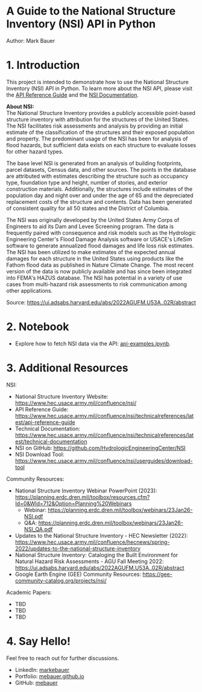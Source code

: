 # A Guide to the National Structure Inventory (NSI) API in Python
Author: Mark Bauer

# 1. Introduction
This project is intended to demonstrate how to use the National Structure Inventory (NSI) API in Python. To learn more about the NSI API, please visit the [API Reference Guide](https://www.hec.usace.army.mil/confluence/nsi/technicalreferences/latest/api-reference-guide) and the [NSI Documentation](https://www.hec.usace.army.mil/confluence/nsi).

**About NSI:**    
The National Structure Inventory provides a publicly accessible point-based structure inventory with attribution for the structures of the United States. The NSI facilitates risk assessments and analysis by providing an initial estimate of the classification of the structures and their exposed population and property. The predominant usage of the NSI has been for analysis of flood hazards, but sufficient data exists on each structure to evaluate losses for other hazard types.

The base level NSI is generated from an analysis of building footprints, parcel datasets, Census data, and other sources. The points in the database are attributed with estimates describing the structure such as occupancy type, foundation type and height, number of stories, and exterior construction materials. Additionally, the structures include estimates of the population day and night over and under the age of 65 and the depreciated replacement costs of the structure and contents. Data has been generated of consistent quality for all 50 states and the District of Columbia.

The NSI was originally developed by the United States Army Corps of Engineers to aid its Dam and Levee Screening program. The data is frequently paired with consequence and risk models such as the Hydrologic Engineering Center's Flood Damage Analysis software or USACE's LifeSim software to generate annualized flood damages and life loss risk estimates. The NSI has been utilized to make estimates of the expected annual damages for each structure in the United States using products like the Fathom flood data as published in Nature Climate Change. The most recent version of the data is now publicly available and has since been integrated into FEMA's HAZUS database. The NSI has potential in a variety of use cases from multi-hazard risk assessments to risk communication among other applications.

Source: https://ui.adsabs.harvard.edu/abs/2022AGUFM.U53A..02R/abstract

# 2. Notebook
- Explore how to fetch NSI data via the API: [api-examples.ipynb](https://github.com/mebauer/national-structure-inventory-examples/blob/main/api-examples.ipynb).

# 3. Additional Resources
NSI:  
- National Structure Inventory Website: https://www.hec.usace.army.mil/confluence/nsi/
- API Reference Guide: https://www.hec.usace.army.mil/confluence/nsi/technicalreferences/latest/api-reference-guide
- Technical Documentation: https://www.hec.usace.army.mil/confluence/nsi/technicalreferences/latest/technical-documentation
- NSI on GitHub: https://github.com/HydrologicEngineeringCenter/NSI
- NSI Download Tool: https://www.hec.usace.army.mil/confluence/nsi/userguides/download-tool

Community Resources:  
- National Structure Inventory Webinar PowerPoint (2023): https://planning.erdc.dren.mil/toolbox/resources.cfm?Id=0&WId=712&Option=Planning%20Webinars
    - Webinar: https://planning.erdc.dren.mil/toolbox/webinars/23Jan26-NSI.pdf
    - Q&A: https://planning.erdc.dren.mil/toolbox/webinars/23Jan26-NSI_QA.pdf
- Updates to the National Structure Inventory - HEC Newsletter (2022): https://www.hec.usace.army.mil/confluence/hecnews/spring-2022/updates-to-the-national-structure-inventory
- National Structure Inventory: Cataloging the Built Environment for Natural Hazard Risk Assessments - AGU Fall Meeting 2022: https://ui.adsabs.harvard.edu/abs/2022AGUFM.U53A..02R/abstract
- Google Earth Engine (GEE) Community Resources: https://gee-community-catalog.org/projects/nsi/

Academic Papers:  
- TBD
- TBD
- TBD

# 4. Say Hello!
Feel free to reach out for further discussions.
- LinkedIn: [markebauer](https://www.linkedin.com/in/markebauer/)  
- Portfolio: [mebauer.github.io](https://mebauer.github.io/)
- GitHub: [mebauer](https://github.com/mebauer) 

